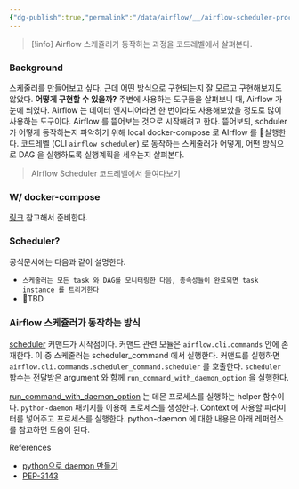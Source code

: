 ```yaml
---
{"dg-publish":true,"permalink":"/data/airflow/__/airflow-scheduler-process/","tags":["airflow","scheduler"],"dgHomeLink":true,"dgShowBacklinks":true,"dgShowLocalGraph":true,"dgEnableSearch":true,"dgLinkPreview":true,"noteIcon":"","created":"2024-06-30T00:39:32.590+09:00"}
---
```



> [!info] Airflow 스케쥴러가 동작하는 과정을 코드레벨에서 살펴본다.

### Background
스케줄러를 만들어보고 싶다. 근데 어떤 방식으로 구현되는지 잘 모르고 구현해보지도 않았다. **어떻게 구현할 수 있을까?** 주변에 사용하는 도구들을 살펴보니 때, Airflow 가 눈에 띄였다. Airflow 는 데이터 엔지니어라면 한 번이라도 사용해보았을 정도로 많이 사용하는 도구이다. Airflow 를 뜯어보는 것으로 시작해려고 한다. 뜯어보되, schduler 가 어떻게 동작하는지 파악하기 위해 local docker-compose 로 AIrflow 를 실행한다. 코드레벨 (CLI `airflow scheduler`) 로 동작하는 스케줄러가 어떻게, 어떤 방식으로 DAG 을 실행하도록 실행계획을 세우는지 살펴본다.

> AIrflow Scheduler 코드레벨에서 들여다보기


### W/ docker-compose
[링크](https://airflow.apache.org/docs/apache-airflow/stable/howto/docker-compose/index.html) 참고해서 준비한다.


### Scheduler?
공식문서에는 다음과 같이 설명한다.
- `스케줄러는 모든 task 와 DAG를 모니터링한 다음, 종속성들이 완료되면 task instance 를 트리거한다`
- TBD


### Airflow 스케쥴러가 동작하는 방식
[scheduler](https://github.com/apache/airflow/blob/main/airflow/cli/commands/scheduler_command.py) 커맨드가 시작점이다.  커맨드 관련 모듈은 `airflow.cli.commands` 안에 존재한다. 이 중 스케줄러는 scheduler_command 에서 실행한다. 커맨드를 실행하면 `airflow.cli.commands.scheduler_command.scheduler` 를 호출한다. `scheduler` 함수는 전달받은 argument 와 함께 `run_command_with_daemon_option` 을 실행한다.

[run_command_with_daemon_option](https://github.com/apache/airflow/blob/14a613fc7dd148b9721e011ec629cb373d0d3c2e/airflow/cli/commands/daemon_utils.py#L31) 는 데몬 프로세스를 실행하는 helper 함수이다. `python-daemon` 패키지를 이용해 프로세스를 생성한다. Context 에 사용할 파라미터를 넣어주고 프로세스를 실행한다. python-daemon 에 대한 내용은 아래 레퍼런스를 참고하면 도움이 된다.


References
- [python으로 daemon 만들기](https://oddpoet.net/blog/2013/09/24/python-daemon/)
- [PEP-3143](https://peps.python.org/pep-3143)

